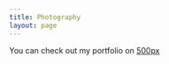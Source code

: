```yaml
---
title: Photography
layout: page
---
```


You can check out my portfolio on [500px](https://500px.com/sidjai)

